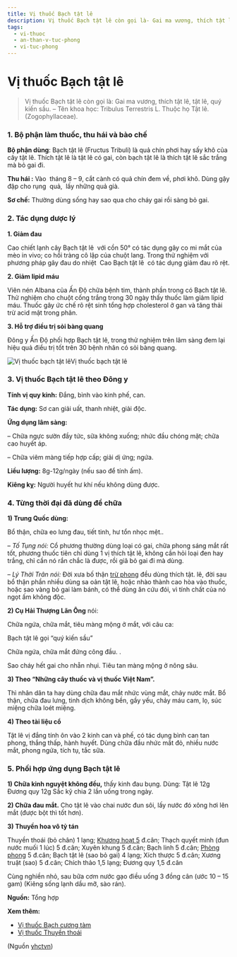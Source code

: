 ```yaml
---
title: Vị thuốc Bạch tật lê
description: Vị thuốc Bạch tật lê còn gọi là- Gai ma vương, thích tật lê, tật lê, quý kiến sầu. – Tên khoa học- Tribulus Terrestris L. Thuộc họ Tật lê. (Zogophyllaceae).
tags:
  - vi-thuoc
  - an-than-v-tuc-phong
  - vi-tuc-phong
---
```


# Vị thuốc Bạch tật lê 

> Vị thuốc Bạch tật lê còn gọi là: Gai ma vương, thích tật lê, tật lê, quý kiến sầu. – Tên khoa học: Tribulus Terrestris L. Thuộc họ Tật lê. (Zogophyllaceae).

### 1. Bộ phận làm thuốc, thu hái và bào chế

**Bộ phận dùng**: Bạch tật lê (Fructus Tribuli) là quả chín phơi hay sấy khô của cây tật lê. Thích tật lê là tật lê có gai, còn bạch tật lê là thích tật lê sắc trắng mà bỏ gai đi.

**Thu hái :** Vào  tháng 8 – 9, cắt cành có quả chín đem về, phơi khô. Dùng gậy đập cho rụng  quả,  lấy những quả già. 

**Sơ chế:** Thường dùng sống hay sao qua cho cháy gai rồi sàng bỏ gai.

### 2. Tác dụng dược lý

**1. Giảm đau**

Cao chiết lạnh cây Bạch tật lê  với cồn 50° có tác dụng gây co mi mắt của mèo in vivo; co hồi tràng cô lập của chuột lang. Trong thử nghiệm với phương pháp gây đau do nhiệt  Cao Bạch tật lê  có tác dụng giảm đau rõ rệt.

**2. Giảm lipid máu**

Viên nén Albana của Ấn Độ chữa bệnh tim, thành phần trong có Bạch tật lê. Thử nghiệm cho chuột cống trắng trong 30 ngày thấy thuốc làm giảm lipid máu. Thuốc gây ức chế rõ rệt sinh tổng hợp cholesterol ở gan và tăng thải trừ acid mật trong phân. 

**3. Hỗ trợ điều trị sỏi bàng quang**

Đông y Ấn Độ phối hợp Bạch tật lê, trong thử nghiệm trên lâm sàng đem lại hiệu quả điều trị tốt trên 30 bệnh nhân có sỏi bàng quang.

![Vị thuốc bạch tật lê](/imgs/yhctvn/vi-thuoc-bach-tat-le.jpg)Vị thuốc bạch tật lê

### 3. Vị thuốc Bạch tật lê theo Đông y

 **Tính vị quy kinh:** Đắng, bình vào kinh phế, can.

 **Tác dụng:** Sơ can giải uất, thanh nhiệt, giải độc.

 **Ứng dụng lâm sàng:**

– Chữa ngực sườn đầy tức, sữa không xuống; nhức đầu chóng mặt; chữa cao huyết áp.

– Chữa viêm màng tiếp hợp cấp; giải dị ứng; ngứa.

 **Liều lượng:** 8g-12g/ngày (nếu sao để tính ấm).

**Kiêng kỵ:** Người huyết hư khí nếu không dùng được.

### 4. Từng thời đại đã dùng để chữa

**1) Trung Quốc dùng:**

Bổ thận, chữa eo lưng đau, tiết tinh, hư tổn nhọc mệt..

– *Tố Tụng nói:* Cổ phương thường dùng loại có gai, chữa phong sáng mắt rất tốt, phương thuốc tiên chỉ dùng 1 vị thích tật lê, không cần hỏi loại đen hay trắng, chỉ cần nó rắn chắc là được, rồi giã bỏ gai đi mà dùng.

*– Lý Thời Trân nói:* Đời xưa bố thận [trừ phong](/yhctvn/dai-cuong-thuoc-binh-can-tuc-phong/) đều dùng thích tật. lê, đời sau bổ thận phần nhiều dùng sa oản tật lê, hoặc nhào thành cao hòa vào thuốc, hoặc sao vàng bỏ gai làm bánh, có thể dùng ăn cứu đói, vì tính chất của nó ngọt ấm không độc.

**2) Cụ Hải Thượng Lãn Ông** nói:

Chữa ngứa, chữa mắt, tiêu màng mộng ở mắt, với câu ca:

Bạch tật lê gọi “quý kiến sầu”

Chữa ngứa, chữa mắt đứng công đầu. .

Sao cháy hết gai cho nhẵn nhụi. Tiêu tan màng mộng ở nông sâu.

**3) Theo “Những cây thuốc và vị thuốc Việt Nam”.**

Thì nhân dân ta hay dùng chữa đau mắt nhức vùng mắt, chảy nước mắt. Bổ thận, chữa đau lưng, tinh dịch không bền, gầy yếu, chảy máu cam, lọ, súc miệng chữa loét miệng.

**4) Theo tài liệu cổ**

Tật lê vị đắng tính ôn vào 2 kinh can và phế, có tác dụng bình can tan phong, thắng thấp, hành huyết. Dùng chữa đầu nhức mắt đỏ, nhiều nước mắt, phong ngứa, tích tụ, tắc sữa.

### 5. Phối hợp ứng dụng Bạch tật lê

**1) Chữa kinh nguyệt không đều,** thấy kinh đau bụng. Dùng: Tật lê 12g Đương quy 12g Sắc kỹ chia 2 lần uống trong ngày.

**2) Chữa đau mắt.** Cho tật lê vào chai nước đun sôi, lấy nước đó xông hơi lên mắt (được bột thì tốt hơn).

**3) Thuyền hoa vô tỷ tán** 

Thuyền thoái (bỏ chân) 1 lạng; [Khương hoạt 5](/yhctvn/vi-thuoc-khuong-hoat/) đ.cân; Thạch quyết minh (đun nước muối 1 lúc) 5 đ.cân; Xuyên khung 5 đ.cân; Bạch linh 5 đ.cân; [Phòng phong](/yhctvn/vi-thuoc-phong-phong/) 5 đ.cân; Bạch tật lê (sao bỏ gai) 4 lạng; Xích thược 5 đ.cân; Xương truật (sao) 5 đ.cân; Chích thảo 1,5 lạng; Đương quy 1,5 đ.cân

Cùng nghiền nhỏ, sau bữa cơm nước gạo điều uống 3 đồng cân (ước 10 – 15 gam) (Kiêng sống lạnh dầu mỡ, sào rán).

**Nguồn:** Tổng hợp

**Xem thêm:**

* [Vị thuốc Bạch cương tàm](/yhctvn/vi-thuoc-bach-cuong-tam/)
* [Vị thuốc Thuyền thoái](/yhctvn/vi-thuoc-thuyen-thoai/)

(Nguồn <a href="https://yhctvn.com/vi-thuoc-bach-tat-le/" target="_blank">yhctvn</a>)
